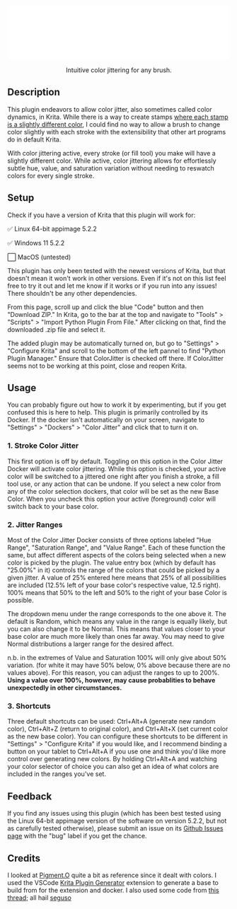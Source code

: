 <!DOCTYPE html
<html lang="en">


<body>
  <a href="https://github.com/MalloryMiller/KritaColorJitter/wiki"><p align="center"> <img src="ColorJitter/logo.svg" alt="css-in-readme"> </p></a>
  <p align="center">Intuitive color jittering for any brush.</p>

  <h2>Description</h2>
  <p>This plugin endeavors to allow color jitter, also sometimes called color dynamics, in Krita. While there is a way to create stamps <a href="https://www.youtube.com/watch?v=-WSQvjhjT3o">where each stamp is a slightly different color</a>, I could find no way to allow a brush to change color slightly with each stroke with the extensibility that other art programs do in default Krita.</p>
  <p>With color jittering active, every stroke (or fill tool) you make will have a slightly different color. While active, color jittering allows for effortlessly subtle hue, value, and saturation variation without needing to reswatch colors for every single stroke.</p>


  <h2>Setup</h2>
  <p>Check if you have a version of Krita that this plugin will work for:</p>

✅ Linux 64-bit appimage 5.2.2
 
✅  Windows 11 5.2.2
 
⬜  MacOS (untested)

  <p>This plugin has only been tested with the newest versions of Krita, but that doesn't mean it won't work in other versions. Even if it's not on this list feel free to try it out and let me know if it works or if you run into any issues! There shouldn't be any other dependencies.</p>
  <p>From this page, scroll up and click the blue "Code" button and then "Download ZIP." In Krita, go to the bar at the top and navigate to "Tools" > "Scripts" > "Import Python Plugin From File." After clicking on that, find the downloaded .zip file and select it.</p>
  <p>The added plugin may be automatically turned on, but go to "Settings" > "Configure Krita" and scroll to the bottom of the left pannel to find "Python Plugin Manager." Ensure that ColorJitter is checked off there. If ColorJitter seems not to be working at this point, close and reopen Krita.</p>


  <h2>Usage</h2>
  <p>You can probably figure out how to work it by experimenting, but if you get confused this is here to help. This plugin is primarily controlled by its Docker. If the docker isn't automatically on your screen, navigate to "Settings" > "Dockers" > "Color Jitter" and click that to turn it on. </p>
  
  <h3>1. Stroke Color Jitter</h3>
  <p>This first option is off by default. Toggling on this option in the Color Jitter Docker will activate color jittering. While this option is checked, your active color will be switched to a jittered one right after you finish a stroke, a fill tool use, or any action that can be undone. If you select a new color from any of the color selection dockers, that color will be set as the new Base Color. When you uncheck this option your active (foreground) color will switch back to your base color. </p>

  <h3>2. Jitter Ranges</h3>
  <p>Most of the Color Jitter Docker consists of three options labeled "Hue Range", "Saturation Range", and "Value Range". Each of these function the same, but affect different aspects of the colors being selected when a new color is picked by the plugin. The value entry box (which by default has "25.00%" in it) controls the range of the colors that could be picked by a given jitter. A value of 25% entered here means that 25% of all possibilities are included (12.5% left of your base color's respective value, 12.5 right). 100% means that 50% to the left and 50% to the right of your base Color is possible.</p>
  <p>The dropdown menu under the range corresponds to the one above it. The default is Random, which means any value in the range is equally likely, but you can also change it to be Normal. This means that values closer to your base color are much more likely than ones far away. You may need to give Normal distributions a larger range for the desired affect.</p>
  <p>n.b. in the extremes of Value and Saturation 100% will only give about 50% variation. (for white it may have 50% below, 0% above because there are no values above). For this reason, you can adjust the ranges to up to 200%. <b>Using a value over 100%, however, may cause probablities to behave unexpectedly in other circumstances.</b></p>

  <h3>3. Shortcuts</h3>
  <p>Three default shortcuts can be used: Ctrl+Alt+A (generate new random color), Ctrl+Alt+Z (return to original color), and Ctrl+Alt+X (set current color as the new base color). You can configure these shortcuts to be different in "Settings" > "Configure Krita" if you would like, and I recommend binding a button on your tablet to Ctrl+Alt+A if you use one and think you'd like more control over generating new colors. By holding Ctrl+Alt+A and watching your color selector of choice you can also get an idea of what colors are included in the ranges you've set.</p>


  <h2>Feedback</h2>
  <p>If you find any issues using this plugin (which has been best tested using the Linux 64-bit appimage version of the software on version 5.2.2, but not as carefully tested otherwise), please submit an issue on its <a href="https://github.com/MalloryMiller/KritaColorJitter/issues">Github Issues page</a> with the "bug" label if you get the chance.</p>

  <h2>Credits</h2>
  <p>I looked at <a href="https://github.com/EyeOdin/Pigment.O">Pigment.O</a> quite a bit as reference since it dealt with colors. I used the VSCode <a href="https://github.com/cg-cnu/vscode-krita-plugin-generator">Krita Plugin Generator</a> extension to generate a base to build from for the extension and docker. I also used some code from <a href="https://krita-artists.org/t/how-can-i-listen-to-foregroundcolorchanged/40889/13">this thread</a>; all hail <a href="https://krita-artists.org/u/seguso/summary"> seguso</a>  </p>

</body>

</html>
